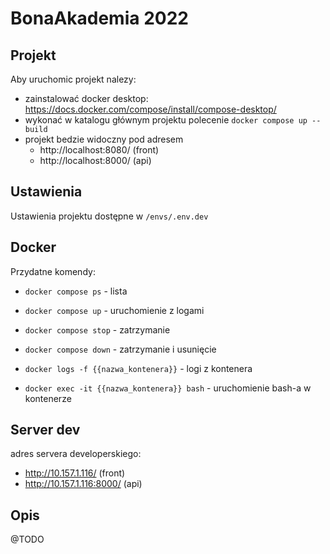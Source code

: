 # BonaAkademia 2022

## Projekt

Aby uruchomic projekt nalezy:

- zainstalować docker desktop: https://docs.docker.com/compose/install/compose-desktop/
- wykonać w katalogu głównym projektu polecenie `docker compose up --build`
- projekt bedzie widoczny pod adresem
  - http://localhost:8080/ (front)
  - http://localhost:8000/ (api)

## Ustawienia

Ustawienia projektu dostępne w `/envs/.env.dev`

## Docker

Przydatne komendy:

- `docker compose ps` - lista
- `docker compose up` - uruchomienie z logami
- `docker compose stop` - zatrzymanie
- `docker compose down` - zatrzymanie i usunięcie

- `docker logs -f {{nazwa_kontenera}}` - logi z kontenera
- `docker exec -it {{nazwa_kontenera}} bash` - uruchomienie bash-a w kontenerze

## Server dev

adres servera developerskiego:

- http://10.157.1.116/ (front)
- http://10.157.1.116:8000/ (api)

## Opis

@TODO

